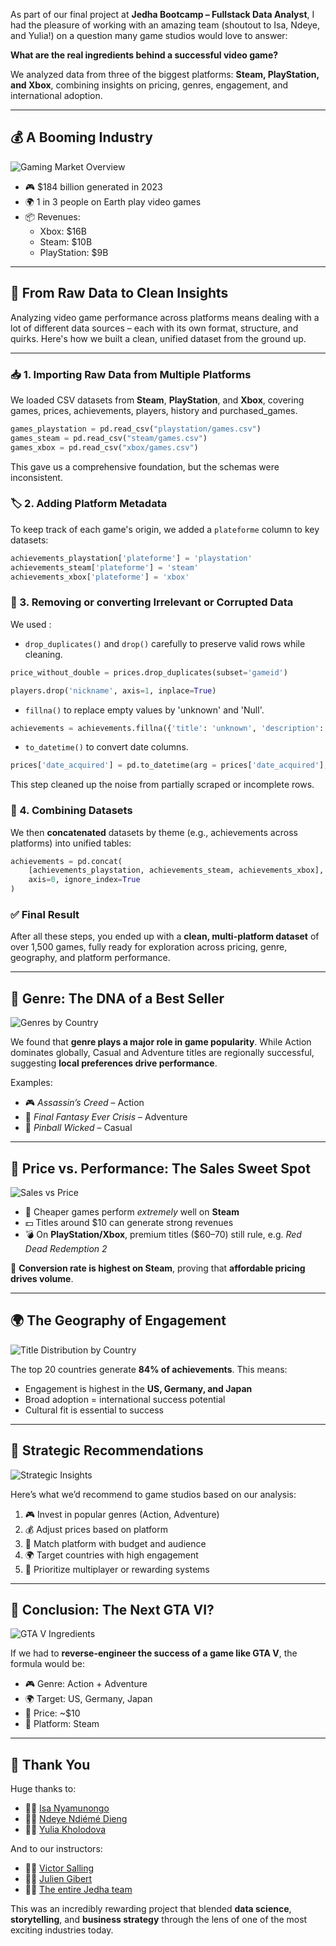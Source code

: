 As part of our final project at **Jedha Bootcamp – Fullstack Data Analyst**, I had the pleasure of working with an amazing team (shoutout to Isa, Ndeye, and Yulia!) on a question many game studios would love to answer:

**What are the real ingredients behind a successful video game?**

We analyzed data from three of the biggest platforms: **Steam, PlayStation, and Xbox**, combining insights on pricing, genres, engagement, and international adoption.

---

## 💰 A Booming Industry

![Gaming Market Overview](/articles/illustrations/market.png)

- 🎮 $184 billion generated in 2023
- 🌍 1 in 3 people on Earth play video games
- 📦 Revenues:
  - Xbox: $16B
  - Steam: $10B
  - PlayStation: $9B

---

## 🧼 From Raw Data to Clean Insights

Analyzing video game performance across platforms means dealing with a lot of different data sources – each with its own format, structure, and quirks. Here's how we built a clean, unified dataset from the ground up.

---

### 📥 1. Importing Raw Data from Multiple Platforms

We loaded CSV datasets from **Steam**, **PlayStation**, and **Xbox**, covering games, prices, achievements, players, history and purchased_games.

```python
games_playstation = pd.read_csv("playstation/games.csv")
games_steam = pd.read_csv("steam/games.csv")
games_xbox = pd.read_csv("xbox/games.csv")
```

This gave us a comprehensive foundation, but the schemas were inconsistent.


### 🏷 2. Adding Platform Metadata

To keep track of each game's origin, we added a `plateforme` column to key datasets:

```python
achievements_playstation['plateforme'] = 'playstation'
achievements_steam['plateforme'] = 'steam'
achievements_xbox['plateforme'] = 'xbox'
```


### 🧹 3. Removing or converting Irrelevant or Corrupted Data

We used :
- `drop_duplicates()` and `drop()` carefully to preserve valid rows while cleaning.

```python
price_without_double = prices.drop_duplicates(subset='gameid')

players.drop('nickname', axis=1, inplace=True)
```

- `fillna()` to replace empty values by 'unknown' and 'Null'.

```python
achievements = achievements.fillna({'title': 'unknown', 'description': 'unknown', 'points':'Null'})
```

- `to_datetime()` to convert date columns.

```python
prices['date_acquired'] = pd.to_datetime(arg = prices['date_acquired'],errors='coerce')
```

This step cleaned up the noise from partially scraped or incomplete rows.


### 🧩 4. Combining Datasets

We then **concatenated** datasets by theme (e.g., achievements across platforms) into unified tables:

```python
achievements = pd.concat(
    [achievements_playstation, achievements_steam, achievements_xbox],
    axis=0, ignore_index=True
)
```


### ✅ Final Result

After all these steps, you ended up with a **clean, multi-platform dataset** of over 1,500 games, fully ready for exploration across pricing, genre, geography, and platform performance.

---

## 🧬 Genre: The DNA of a Best Seller

![Genres by Country](/articles/illustrations/genre.png)

We found that **genre plays a major role in game popularity**. While Action dominates globally, Casual and Adventure titles are regionally successful, suggesting **local preferences drive performance**.

Examples:
- 🎮 *Assassin’s Creed* – Action  
- 🧙 *Final Fantasy Ever Crisis* – Adventure  
- 🎯 *Pinball Wicked* – Casual

---

## 💸 Price vs. Performance: The Sales Sweet Spot

![Sales vs Price](/articles/illustrations/price&perf.png)

- 🎯 Cheaper games perform *extremely* well on **Steam**
- 💵 Titles around $10 can generate strong revenues
- 💣 On **PlayStation/Xbox**, premium titles ($60–70) still rule, e.g. *Red Dead Redemption 2*

🧠 **Conversion rate is highest on Steam**, proving that **affordable pricing drives volume**.

---

## 🌍 The Geography of Engagement

![Title Distribution by Country](/articles/illustrations/titles_distribution.png)

The top 20 countries generate **84% of achievements**. This means:

- Engagement is highest in the **US, Germany, and Japan**
- Broad adoption = international success potential
- Cultural fit is essential to success

---

## 🧭 Strategic Recommendations

![Strategic Insights](/articles/illustrations/strategic_reco.png)

Here’s what we’d recommend to game studios based on our analysis:

1. 🎮 Invest in popular genres (Action, Adventure)
2. 💰 Adjust prices based on platform
3. 🎯 Match platform with budget and audience
4. 🌍 Target countries with high engagement
5. 👥 Prioritize multiplayer or rewarding systems

---

## 🏁 Conclusion: The Next GTA VI?

![GTA V Ingredients](/articles/illustrations/success_gta.png)

If we had to **reverse-engineer the success of a game like GTA V**, the formula would be:

- 🎮 Genre: Action + Adventure
- 🌍 Target: US, Germany, Japan
- 💸 Price: ~$10
- 🧩 Platform: Steam

---

## 🙌 Thank You

Huge thanks to:

- 👩‍💻 [Isa Nyamunongo](linkedin.com/in/isa-n-95b62823b/)
- 👩‍💻 [Ndeye Ndiémé Dieng](linkedin.com/in/ndeye-ndiemé-dieng-13a7a870/)
- 👩‍💻 [Yulia Kholodova](https://www.linkedin.com/in/yulia-kholodova-4174a688/)

And to our instructors:

- 👨‍🏫 [Victor Salling](https://www.linkedin.com/in/victor-salling/)
- 👨‍🏫 [Julien Gibert](https://www.linkedin.com/in/juliengibert/)
- 👨‍🏫 [The entire Jedha team](https://www.linkedin.com/company/jedhabootcamp/)

This was an incredibly rewarding project that blended **data science**, **storytelling**, and **business strategy** through the lens of one of the most exciting industries today.


